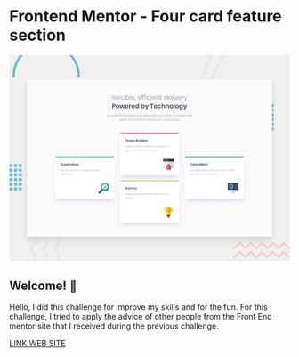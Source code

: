 # Frontend Mentor - Four card feature section

![Design preview for the Four card feature section coding challenge](./design/desktop-preview.jpg)

## Welcome! 👋

Hello, I did this challenge for improve my skills and for the fun.
For this challenge, I tried to apply the advice of other people from the Front End mentor site
that I received during the previous challenge.

[LINK WEB SITE](https://oussous-abdelhadi.github.io/Challenge-Front-Four-Card)

